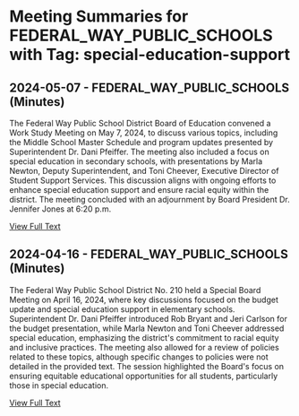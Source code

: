 # Meeting Summaries for FEDERAL_WAY_PUBLIC_SCHOOLS with Tag: special-education-support

## 2024-05-07 - FEDERAL_WAY_PUBLIC_SCHOOLS (Minutes)

The Federal Way Public School District Board of Education convened a Work Study Meeting on May 7, 2024, to discuss various topics, including the Middle School Master Schedule and program updates presented by Superintendent Dr. Dani Pfeiffer. The meeting also included a focus on special education in secondary schools, with presentations by Marla Newton, Deputy Superintendent, and Toni Cheever, Executive Director of Student Support Services. This discussion aligns with ongoing efforts to enhance special education support and ensure racial equity within the district. The meeting concluded with an adjournment by Board President Dr. Jennifer Jones at 6:20 p.m.

[View Full Text](https://raw.githubusercontent.com/VoronoiPerspectives/WashingtonStateSchoolBoardExplorer/refs/heads/main/data/countries/usa/states/wa/counties/king/school_boards/federal_way_public_schools/2024/processed/2024-05-07-minutes.txt)

## 2024-04-16 - FEDERAL_WAY_PUBLIC_SCHOOLS (Minutes)

The Federal Way Public School District No. 210 held a Special Board Meeting on April 16, 2024, where key discussions focused on the budget update and special education support in elementary schools. Superintendent Dr. Dani Pfeiffer introduced Rob Bryant and Jeri Carlson for the budget presentation, while Marla Newton and Toni Cheever addressed special education, emphasizing the district's commitment to racial equity and inclusive practices. The meeting also allowed for a review of policies related to these topics, although specific changes to policies were not detailed in the provided text. The session highlighted the Board's focus on ensuring equitable educational opportunities for all students, particularly those in special education.

[View Full Text](https://raw.githubusercontent.com/VoronoiPerspectives/WashingtonStateSchoolBoardExplorer/refs/heads/main/data/countries/usa/states/wa/counties/king/school_boards/federal_way_public_schools/2024/processed/2024-04-16-minutes.txt)

